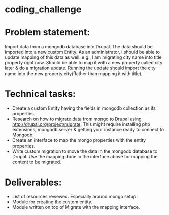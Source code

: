 # coding_challenge

# Problem statement:
Import data from a mongodb database into Drupal. The data should be imported into a new
custom Entity. As an administrator, i should be able to update mapping of this data as well.
e.g., I am migrating city name into title property right now. Should be able to map it with a new
property called city later & do a migration update. Running the update should import the city
name into the new property city(Rather than mapping it with title).

# Technical tasks:
- Create a custom Entity having the fields in mongodb collection as its properties.
- Research on how to migrate data from mongo to Drupal using
http://drupal.org/project/migrate. This might require installing php extensions, mongodb
server & getting your instance ready to connect to Mongodb.
- Create an interface to map the mongo properties with the entity properties.
- Write custom migration to move the data in the mongodb database to Drupal. Use the
mapping done in the interface above for mapping the content to be migrated.

# Deliverables:
- List of resources reviewed. Especially around mongo setup.
- Module for creating the custom entity.
- Module written on top of Migrate with the mapping interface.